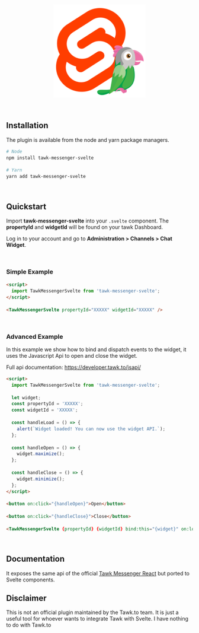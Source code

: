 <p align="center">
  <img
    width="250"
    src="./static/tawk-svelte.png"
    alt="Tawk Svelte logo"
  >
</p>

<br/>

## Installation

The plugin is available from the node and yarn package managers.

```bash
# Node
npm install tawk-messenger-svelte

# Yarn
yarn add tawk-messenger-svelte
```

<br/>

## Quickstart

Import **tawk-messenger-svelte** into your `.svelte` component. The **propertyId** and **widgetId** will
be found on your tawk Dashboard.

Log in to your account and go to **Administration > Channels > Chat Widget**.

<br/>

### Simple Example

```html
<script>
  import TawkMessengerSvelte from 'tawk-messenger-svelte';
</script>

<TawkMessengerSvelte propertyId="XXXXX" widgetId="XXXXX" />
```

<br/>

### Advanced Example

In this example we show how to bind and dispatch events to the widget,
it uses the Javascript Api to open and close the widget.

Full api documentation: https://developer.tawk.to/jsapi/

```html
<script>
  import TawkMessengerSvelte from 'tawk-messenger-svelte';

  let widget;
  const propertyId = 'XXXXX';
  const widgetId = 'XXXXX';

  const handleLoad = () => {
    alert(`Widget loaded! You can now use the widget API.`);
  };

  const handleOpen = () => {
    widget.maximize();
  };

  const handleClose = () => {
    widget.minimize();
  };
</script>

<button on:click="{handleOpen}">Open</button>

<button on:click="{handleClose}">Close</button>

<TawkMessengerSvelte {propertyId} {widgetId} bind:this="{widget}" on:load="{handleLoad}" />
```

<br/>

## Documentation

It exposes the same api of the official [Tawk Messenger React](https://github.com/tawk/tawk-messenger-react) but ported to Svelte components.

## Disclaimer

This is not an official plugin maintained by the Tawk.to team. It is just a useful tool for whoever wants to integrate Tawk with Svelte. I have nothing to do with Tawk.to
